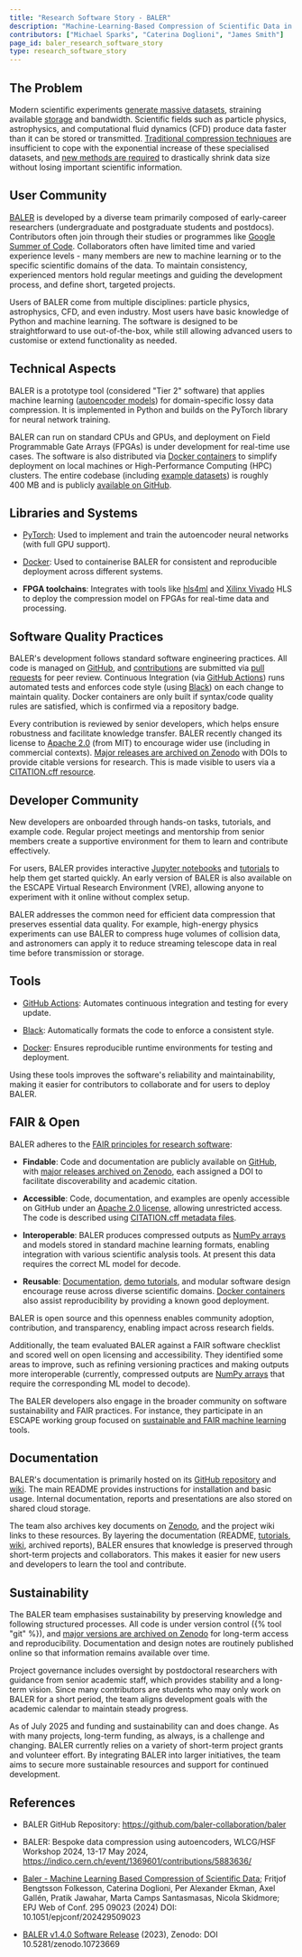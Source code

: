 ```yaml
---
title: "Research Software Story - BALER"
description: "Machine-Learning-Based Compression of Scientific Data in Real Time"
contributors: ["Michael Sparks", "Caterina Doglioni", "James Smith"]
page_id: baler_research_software_story
type: research_software_story
---
```


## The Problem

Modern scientific experiments [generate massive datasets][LHC_STORAGE], straining available [storage][LHC_ARCHIVAL] and bandwidth.  Scientific fields such as particle physics, astrophysics, and computational fluid dynamics (CFD) produce data faster than it can be stored or transmitted.  [Traditional compression techniques][TRADITIONAL_COMPRESSION_HOSSEINI] are insufficient to cope with the exponential increase of these specialised datasets, and [new methods are required][NEURAL_COMPRESSION_YANG_ET_AL] to drastically shrink data size without losing important scientific information.


## User Community

[BALER][BALER_WEBSITE] is developed by a diverse team primarily composed of early-career researchers (undergraduate and postgraduate students and postdocs).
Contributors often join through their studies or programmes like [Google Summer of Code][GSOC].  Collaborators often have limited time and varied experience levels - many members are new to machine learning or to the specific scientific domains of the data.  To maintain consistency, experienced mentors hold regular meetings and guiding the development process, and define short, targeted projects.

Users of BALER come from multiple disciplines: particle physics, astrophysics, CFD, and even industry.  Most users have basic knowledge of Python and machine learning.  The software is designed to be straightforward to use out-of-the-box, while still allowing advanced users to customise or extend functionality as needed.


## Technical Aspects

BALER is a prototype tool (considered "Tier 2" software) that applies machine learning ([autoencoder models][AUTOENCODERS]) for domain-specific lossy data compression.  It is implemented in Python and builds on the PyTorch library for neural network training.

BALER can run on standard CPUs and GPUs, and deployment on Field Programmable Gate Arrays (FPGAs) is under development for real-time use cases.  The software is also distributed via [Docker containers][BALER_DOCKER_CONTAINERS] to simplify deployment on local machines or High-Performance Computing (HPC) clusters.
The entire codebase (including [example datasets][BALER_DATASETS]) is roughly 400 MB and is publicly [available on GitHub][BALER_GITHUB].


## Libraries and Systems

- [PyTorch][LIBRARY_PYTORCH]: Used to implement and train the autoencoder neural networks (with
  full GPU support).

- [Docker][TOOL_DOCKER]: Used to containerise BALER for consistent and reproducible
  deployment across different systems.

- **FPGA toolchains**: Integrates with tools like [hls4ml][LIBRARY_HLS4ML] and [Xilinx Vivado][TOOL_XILINX_VIVADO] HLS
  to deploy the compression model on FPGAs for real-time data and processing.


## Software Quality Practices

BALER's development follows standard software engineering practices.  All code is managed on [GitHub][BALER_GITHUB], and [contributions][BALER_CONTRIBUTING] are submitted via [pull requests][BALER_PULLREQUESTS] for peer review.  Continuous Integration (via [GitHub Actions][BALER_GITHUB_ACTIONS]) runs automated tests and enforces code style (using [Black][TOOL_BLACK]) on each change to maintain quality.  Docker containers are only built if syntax/code quality rules are satisfied, which is confirmed via a repository badge.

Every contribution is reviewed by senior developers, which helps ensure robustness and facilitate knowledge transfer.  BALER recently changed its license to [Apache 2.0][LICENSE_APACHE2] (from MIT) to encourage wider use (including in commercial contexts).  [Major releases are archived on Zenodo][BALER_ZENODO] with DOIs to provide citable versions for research.  This is made visible to users via a [CITATION.cff resource][BALER_CFF].


## Developer Community

New developers are onboarded through hands-on tasks, tutorials, and example code.  Regular project meetings and mentorship from senior members create a supportive environment for them to learn and contribute effectively.

For users, BALER provides interactive [Jupyter notebooks][BALER_COLLAB_NOTEBOOK] and [tutorials][BALER_COLLAB_NOTEBOOK_DEMO] to help them get started quickly.  An early version of BALER is also available on the ESCAPE Virtual Research Environment (VRE), allowing anyone to experiment with it online without complex setup.

BALER addresses the common need for efficient data compression that preserves essential data quality.  For example, high-energy physics experiments can use BALER to compress huge volumes of collision data, and astronomers can apply it to reduce streaming telescope data in real time before transmission or storage.

<!-- the ESCAPE VRE is not practical to link to from here -->

## Tools

- [GitHub Actions][BALER_GITHUB_ACTIONS]: Automates continuous integration and testing for every
  update.

- [Black][TOOL_BLACK]: Automatically formats the code to enforce a consistent style.

- [Docker][TOOL_DOCKER]: Ensures reproducible runtime environments for testing and
  deployment.

Using these tools improves the software's reliability and maintainability, making it easier for contributors to collaborate and for users to deploy BALER.


## FAIR & Open

BALER adheres to the [FAIR principles for research software][NATURE_FAIR4RS]:

* **Findable**: Code and documentation are publicly available on
  [GitHub][BALER_GITHUB], with [major releases archived on Zenodo][BALER_ZENODO], each assigned a DOI to facilitate discoverability and academic citation.

* **Accessible**: Code, documentation, and examples are openly accessible on
  GitHub under an [Apache 2.0 license][LICENSE_APACHE2], allowing unrestricted access. The code is described using [CITATION.cff metadata files][CFF_FILES].

* **Interoperable**: BALER produces compressed outputs as
  [NumPy arrays][LIBRARY_NUMPY] and models stored in standard machine learning formats, enabling integration with various scientific analysis tools. At present this data requires the correct ML model for decode.

* **Reusable**: [Documentation][BALER_DOCUMENTATION],
  [demo tutorials][BALER_COLLAB_NOTEBOOK_DEMO], and modular software design encourage reuse across diverse scientific domains. [Docker containers][BALER_DOCKER_CONTAINERS] also assist reproducibility by providing a known good deployment.

BALER is open source and this openness enables community adoption, contribution, and transparency, enabling impact across research fields.

Additionally, the team evaluated BALER against a FAIR software checklist and scored well on open licensing and accessibility.  They identified some areas to improve, such as refining versioning practices and making outputs more interoperable (currently, compressed outputs are [NumPy arrays][LIBRARY_NUMPY] that require the corresponding ML model to decode).

The BALER developers also engage in the broader community on software sustainability and FAIR practices.  For instance, they participate in an ESCAPE working group focused on [sustainable and FAIR machine learning][SUSTAINABLE_FAIR_ML_WG] tools.


## Documentation

BALER's documentation is primarily hosted on its [GitHub repository][BALER_GITHUB] and [wiki][BALER_WIKI].
The main README provides instructions for installation and basic usage.
Internal documentation, reports and presentations are also stored on shared cloud storage.

The team also archives key documents on [Zenodo][BALER_ZENODO_RECORDS], and the project wiki links to these resources.  By layering the documentation (README, [tutorials][BALER_COLLAB_NOTEBOOK_DEMO], [wiki][BALER_WIKI], archived reports), BALER ensures that knowledge is preserved through short-term projects and collaborators.  This makes it easier for new users and developers to learn the tool and contribute.


## Sustainability

The BALER team emphasises sustainability by preserving knowledge and following structured processes.  All code is under version control ({% tool "git" %}), and [major versions are archived on Zenodo][BALER_ZENODO] for long-term access and reproducibility.  Documentation and design notes are routinely published online so that information remains available over time.

Project governance includes oversight by postdoctoral researchers with guidance from senior academic staff, which provides stability and a long-term vision.  Since many contributors are students who may only work on BALER for a short period, the team aligns development goals with the academic calendar to maintain steady progress.

As of July 2025 and funding and sustainability can and does change. As with many projects, long-term funding, as always, is a challenge and changing.  BALER currently relies on a variety of short-term project grants and volunteer effort.  By integrating BALER into larger initiatives, the team aims to secure more sustainable resources and support for continued development.


## References

- BALER GitHub Repository: <https://github.com/baler-collaboration/baler>

- BALER: Bespoke data compression using autoencoders, WLCG/HSF Workshop
  2024, 13-17 May 2024, <https://indico.cern.ch/event/1369601/contributions/5883636/>

- [Baler - Machine Learning Based Compression of Scientific Data][BALER_PAPER]; Fritjof
  Bengtsson Folkesson, Caterina  Doglioni, Per Alexander  Ekman, Axel Gallén, Pratik  Jawahar, Marta  Camps Santasmasas, Nicola  Skidmore; EPJ Web of Conf.  295 09023 (2024) DOI: 10.1051/epjconf/202429509023

- [BALER v1.4.0 Software Release][BALER_140_RELEASE] (2023), Zenodo: DOI 10.5281/zenodo.10723669


<!-- External References embedded as links -->

[AUTOENCODERS]: https://arxiv.org/abs/2201.03898#
[BALER_140_RELEASE]: https://zenodo.org/records/10723669
[BALER_CFF]: https://github.com/baler-collaboration/baler/blob/main/CITATION.cff
[BALER_COLLAB_NOTEBOOK]: https://github.com/baler-collaboration/baler-tools/blob/main/MNIST_for_baler.ipynb
[BALER_COLLAB_NOTEBOOK_DEMO]: https://github.com/baler-collaboration/baler-demo/blob/main/baler_demo.ipynb
[BALER_CONTRIBUTING]: https://github.com/baler-collaboration/baler/blob/main/docs/CONTRIBUTING.md
[BALER_DATASETS]: https://github.com/baler-collaboration/baler/tree/main/workspaces/public_datasets
[BALER_DOCKER_CONTAINERS]: https://hub.docker.com/r/balercollaboration/baler
[BALER_DOCUMENTATION]: https://github.com/baler-collaboration/baler/tree/main/docs/setup
[BALER_GITHUB]: https://github.com/baler-collaboration/baler
[BALER_GITHUB_ACTIONS]: https://github.com/baler-collaboration/baler/actions
[BALER_PAPER]: https://doi.org/10.1051/epjconf/202429509023
[BALER_PULLREQUESTS]: https://github.com/baler-collaboration/baler/pulls
[BALER_WEBSITE]: https://baler-collaboration.github.io/
[BALER_WIKI]: https://github.com/baler-collaboration/baler/wiki
[BALER_ZENODO]: https://zenodo.org/records/10723669
[BALER_ZENODO_RECORDS]: https://zenodo.org/communities/baler-compression/records
[CFF_FILES]: https://citation-file-format.github.io/
[GSOC]: https://summerofcode.withgoogle.com/
[LHC_ARCHIVAL]: https://home.cern/science/computing/data-preservation
[LHC_STORAGE]: https://home.cern/science/computing/storage
[LIBRARY_HLS4ML]: https://fastmachinelearning.org/hls4ml/
[LIBRARY_NUMPY]: https://numpy.org/
[LIBRARY_PYTORCH]: https://pytorch.org/
[LICENSE_APACHE2]: https://www.apache.org/licenses/LICENSE-2.0
[NATURE_FAIR4RS]: https://www.nature.com/articles/s41597-022-01710-x
[NEURAL_COMPRESSION_YANG_ET_AL]: https://arxiv.org/abs/2202.06533
[SUSTAINABLE_FAIR_ML_WG]: https://eucaif.org/activities/
[TOOL_DOCKER]: https://www.docker.com/
[TOOL_XILINX_VIVADO]: https://www.amd.com/en/products/software/adaptive-socs-and-fpgas/vivado.html
[TOOL_BLACK]: https://black.readthedocs.io/en/stable/
[TRADITIONAL_COMPRESSION_HOSSEINI]: https://arxiv.org/abs/2506.10000